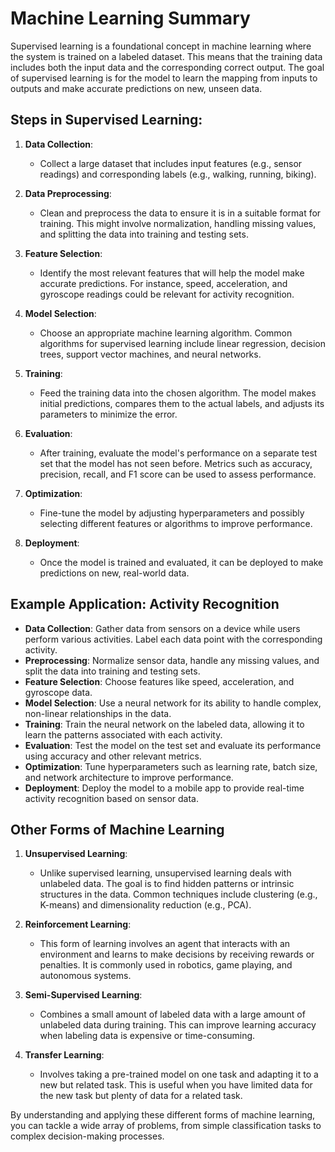 # Machine Learning Summary

Supervised learning is a foundational concept in machine learning where the system is trained on a labeled dataset. This means that the training data includes both the input data and the corresponding correct output. The goal of supervised learning is for the model to learn the mapping from inputs to outputs and make accurate predictions on new, unseen data.

## Steps in Supervised Learning:

1. **Data Collection**:

   - Collect a large dataset that includes input features (e.g., sensor readings) and corresponding labels (e.g., walking, running, biking).

1. **Data Preprocessing**:

   - Clean and preprocess the data to ensure it is in a suitable format for training. This might involve normalization, handling missing values, and splitting the data into training and testing sets.

1. **Feature Selection**:

   - Identify the most relevant features that will help the model make accurate predictions. For instance, speed, acceleration, and gyroscope readings could be relevant for activity recognition.

1. **Model Selection**:

   - Choose an appropriate machine learning algorithm. Common algorithms for supervised learning include linear regression, decision trees, support vector machines, and neural networks.

1. **Training**:

   - Feed the training data into the chosen algorithm. The model makes initial predictions, compares them to the actual labels, and adjusts its parameters to minimize the error.

1. **Evaluation**:

   - After training, evaluate the model's performance on a separate test set that the model has not seen before. Metrics such as accuracy, precision, recall, and F1 score can be used to assess performance.

1. **Optimization**:

   - Fine-tune the model by adjusting hyperparameters and possibly selecting different features or algorithms to improve performance.

1. **Deployment**:

   - Once the model is trained and evaluated, it can be deployed to make predictions on new, real-world data.

## Example Application: Activity Recognition

- **Data Collection**: Gather data from sensors on a device while users perform various activities. Label each data point with the corresponding activity.
- **Preprocessing**: Normalize sensor data, handle any missing values, and split the data into training and testing sets.
- **Feature Selection**: Choose features like speed, acceleration, and gyroscope data.
- **Model Selection**: Use a neural network for its ability to handle complex, non-linear relationships in the data.
- **Training**: Train the neural network on the labeled data, allowing it to learn the patterns associated with each activity.
- **Evaluation**: Test the model on the test set and evaluate its performance using accuracy and other relevant metrics.
- **Optimization**: Tune hyperparameters such as learning rate, batch size, and network architecture to improve performance.
- **Deployment**: Deploy the model to a mobile app to provide real-time activity recognition based on sensor data.

## Other Forms of Machine Learning

1. **Unsupervised Learning**:

   - Unlike supervised learning, unsupervised learning deals with unlabeled data. The goal is to find hidden patterns or intrinsic structures in the data. Common techniques include clustering (e.g., K-means) and dimensionality reduction (e.g., PCA).

1. **Reinforcement Learning**:

   - This form of learning involves an agent that interacts with an environment and learns to make decisions by receiving rewards or penalties. It is commonly used in robotics, game playing, and autonomous systems.

1. **Semi-Supervised Learning**:

   - Combines a small amount of labeled data with a large amount of unlabeled data during training. This can improve learning accuracy when labeling data is expensive or time-consuming.

1. **Transfer Learning**:

   - Involves taking a pre-trained model on one task and adapting it to a new but related task. This is useful when you have limited data for the new task but plenty of data for a related task.

By understanding and applying these different forms of machine learning, you can tackle a wide array of problems, from simple classification tasks to complex decision-making processes.
